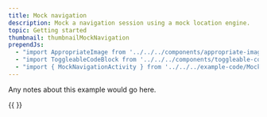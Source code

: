 ```yaml
---
title: Mock navigation
description: Mock a navigation session using a mock location engine. 
topic: Getting started
thumbnail: thumbnailMockNavigation
prependJs:
  - "import AppropriateImage from '../../../components/appropriate-image'"
  - "import ToggleableCodeBlock from '../../../components/toggleable-code-block'"
  - "import { MockNavigationActivity } from '../../../example-code/MockNavigationActivity.js'"
---
```


Any notes about this example would go here. 

{{
  <ToggleableCodeBlock 
    codeSnippet={MockNavigationActivity}
  />
}}
